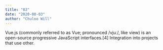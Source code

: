```yaml
---
title: "03"
date: "2020-08-03"
author: "Chuloo Will"
---
```

Vue.js (commonly referred to as Vue; pronounced /vjuː/, like view)
is an open-source progressive JavaScript interfaces.[4] Integration
into projects that use other.